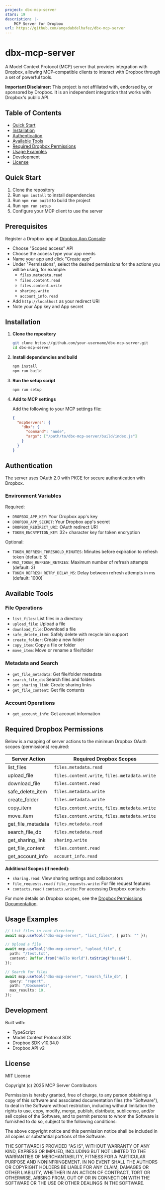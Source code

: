 ```yaml
---
project: dbx-mcp-server
stars: 19
description: |-
    MCP Server for Dropbox
url: https://github.com/amgadabdelhafez/dbx-mcp-server
---
```


# dbx-mcp-server

A Model Context Protocol (MCP) server that provides integration with Dropbox, allowing MCP-compatible clients to interact with Dropbox through a set of powerful tools.

**Important Disclaimer:** This project is not affiliated with, endorsed by, or sponsored by Dropbox. It is an independent integration that works with Dropbox's public API.

## Table of Contents

- [Quick Start](#quick-start)
- [Installation](#installation)
- [Authentication](#authentication)
- [Available Tools](#available-tools)
- [Required Dropbox Permissions](#required-dropbox-permissions)
- [Usage Examples](#usage-examples)
- [Development](#development)
- [License](#license)

## Quick Start

1. Clone the repository
2. Run `npm install` to install dependencies
3. Run `npm run build` to build the project
4. Run `npm run setup`
5. Configure your MCP client to use the server

## Prerequisites

Register a Dropbox app at [Dropbox App Console](https://www.dropbox.com/developers/apps):

- Choose "Scoped access" API
- Choose the access type your app needs
- Name your app and click "Create app"
- Under "Permissions", select the desired permissions for the actions you will be using, for example:
    - `files.metadata.read`
    - `files.content.read`
    - `files.content.write`
    - `sharing.write`
    - `account_info.read`
- Add `http://localhost` as your redirect URI
- Note your App key and App secret

## Installation

1. **Clone the repository**

   ```bash
   git clone https://github.com/your-username/dbx-mcp-server.git
   cd dbx-mcp-server
   ```

2. **Install dependencies and build**

   ```bash
   npm install
   npm run build
   ```

3. **Run the setup script**

   ```bash
   npm run setup
   ```

4. **Add to MCP settings**

   Add the following to your MCP settings file:

   ```json
   {
     "mcpServers": {
       "dbx": {
         "command": "node",
         "args": ["/path/to/dbx-mcp-server/build/index.js"]
       }
     }
   }
   ```

## Authentication

The server uses OAuth 2.0 with PKCE for secure authentication with Dropbox.

### Environment Variables

Required:

- `DROPBOX_APP_KEY`: Your Dropbox app's key
- `DROPBOX_APP_SECRET`: Your Dropbox app's secret
- `DROPBOX_REDIRECT_URI`: OAuth redirect URI
- `TOKEN_ENCRYPTION_KEY`: 32+ character key for token encryption

Optional:

- `TOKEN_REFRESH_THRESHOLD_MINUTES`: Minutes before expiration to refresh token (default: 5)
- `MAX_TOKEN_REFRESH_RETRIES`: Maximum number of refresh attempts (default: 3)
- `TOKEN_REFRESH_RETRY_DELAY_MS`: Delay between refresh attempts in ms (default: 1000)

## Available Tools

### File Operations

- `list_files`: List files in a directory
- `upload_file`: Upload a file
- `download_file`: Download a file
- `safe_delete_item`: Safely delete with recycle bin support
- `create_folder`: Create a new folder
- `copy_item`: Copy a file or folder
- `move_item`: Move or rename a file/folder

### Metadata and Search

- `get_file_metadata`: Get file/folder metadata
- `search_file_db`: Search files and folders
- `get_sharing_link`: Create sharing links
- `get_file_content`: Get file contents

### Account Operations

- `get_account_info`: Get account information

## Required Dropbox Permissions

Below is a mapping of server actions to the minimum Dropbox OAuth scopes (permissions) required:

| Server Action         | Required Dropbox Scopes                        |
|---------------------- |-----------------------------------------------|
| list_files            | `files.metadata.read`                         |
| upload_file           | `files.content.write`, `files.metadata.write` |
| download_file         | `files.content.read`                          |
| safe_delete_item      | `files.metadata.write`                        |
| create_folder         | `files.metadata.write`                        |
| copy_item             | `files.content.write`, `files.metadata.write` |
| move_item             | `files.content.write`, `files.metadata.write` |
| get_file_metadata     | `files.metadata.read`                         |
| search_file_db        | `files.metadata.read`                         |
| get_sharing_link      | `sharing.write`                               |
| get_file_content      | `files.content.read`                          |
| get_account_info      | `account_info.read`                           |

**Additional Scopes (if needed):**

- `sharing.read`: View sharing settings and collaborators
- `file_requests.read` / `file_requests.write`: For file request features
- `contacts.read` / `contacts.write`: For accessing Dropbox contacts

For more details on Dropbox scopes, see the [Dropbox Permissions Documentation](https://www.dropbox.com/developers/reference/oauth-guide#scopes).

## Usage Examples

```typescript
// List files in root directory
await mcp.useTool("dbx-mcp-server", "list_files", { path: "" });

// Upload a file
await mcp.useTool("dbx-mcp-server", "upload_file", {
  path: "/test.txt",
  content: Buffer.from("Hello World").toString("base64"),
});

// Search for files
await mcp.useTool("dbx-mcp-server", "search_file_db", {
  query: "report",
  path: "/Documents",
  max_results: 10,
});
```

## Development

Built with:

- TypeScript
- Model Context Protocol SDK
- Dropbox SDK v10.34.0
- Dropbox API v2

## License

MIT License

Copyright (c) 2025 MCP Server Contributors

Permission is hereby granted, free of charge, to any person obtaining a copy
of this software and associated documentation files (the "Software"), to deal
in the Software without restriction, including without limitation the rights
to use, copy, modify, merge, publish, distribute, sublicense, and/or sell
copies of the Software, and to permit persons to whom the Software is
furnished to do so, subject to the following conditions:

The above copyright notice and this permission notice shall be included in all
copies or substantial portions of the Software.

THE SOFTWARE IS PROVIDED "AS IS", WITHOUT WARRANTY OF ANY KIND, EXPRESS OR
IMPLIED, INCLUDING BUT NOT LIMITED TO THE WARRANTIES OF MERCHANTABILITY,
FITNESS FOR A PARTICULAR PURPOSE AND NONINFRINGEMENT. IN NO EVENT SHALL THE
AUTHORS OR COPYRIGHT HOLDERS BE LIABLE FOR ANY CLAIM, DAMAGES OR OTHER
LIABILITY, WHETHER IN AN ACTION OF CONTRACT, TORT OR OTHERWISE, ARISING FROM,
OUT OF OR IN CONNECTION WITH THE SOFTWARE OR THE USE OR OTHER DEALINGS IN THE
SOFTWARE.

